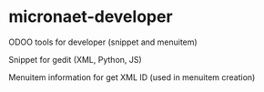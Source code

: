 # micronaet-developer
ODOO tools for developer (snippet and menuitem)

Snippet for gedit (XML, Python, JS)

Menuitem information for get XML ID (used in menuitem creation)
